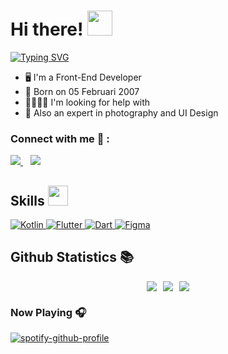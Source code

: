 <h1> Hi there! <img src="https://raw.githubusercontent.com/MartinHeinz/MartinHeinz/master/wave.gif" width="40px"> </h1>

[![Typing SVG](https://readme-typing-svg.herokuapp.com?font=Poppins&weight=600&size=24&letterSpacing=1px&duration=1000&pause=1000&color=83D5AC&multiline=true&width=435&height=100&lines=I'm+Muhammad+Zikrinayah;Front-End+Developer;UI+Designer)](https://git.io/typing-svg)

- 🖥 I'm a Front-End Developer  
- 🎂 Born on 05 Februari 2007  
- 🫱🏻‍🫲🏻 I'm looking for help with  
- 📸 Also an expert in photography and UI Design

### Connect with me 🔗 :
<p align="left">
  <a href="https://www.instagram.com/z1ykx_" target="_blank">
    <img src="https://img.shields.io/badge/z1ykx_-%23E4405F.svg?style=for-the-badge&logo=Instagram&logoColor=white">
  </a>
  &nbsp;&nbsp;
  <a href="https://www.linkedin.com/in/muhammad-zikrinayah-746106324" target="_blank">
    <img src="https://img.shields.io/badge/linkedin-%230077B5.svg?style=for-the-badge&logo=linkedin&logoColor=white">
  </a>
</p>

## Skills <img src="https://media2.giphy.com/media/QssGEmpkyEOhBCb7e1/giphy.gif?cid=ecf05e47a0n3gi1bfqntqmob8g9aid1oyj2wr3ds3mg700bl&rid=giphy.gif" width="32px">
<p>
  <a href="https://kotlinlang.org/" target="_blank">
    <img alt="Kotlin" src="https://img.shields.io/badge/Kotlin-8F44F9?style=for-the-badge&logo=kotlin&logoColor=white">
  </a>
  <a href="https://flutter.dev/" target="_blank">
    <img alt="Flutter" src="https://img.shields.io/badge/Flutter-1FBCFD?style=for-the-badge&logo=flutter&logoColor=white">
  </a>
  <a href="https://dart.dev/" target="_blank">
    <img alt="Dart" src="https://img.shields.io/badge/Dart-0D69B7?style=for-the-badge&logo=dart&logoColor=white">
  </a>
  <a href="https://www.figma.com/" target="_blank">
    <img alt="Figma" src="https://img.shields.io/badge/Figma-F24E1E?style=for-the-badge&logo=figma&logoColor=white">
  </a>
</p>

## Github Statistics 📚
<p style="display: flex; gap: 10px; justify-content: center; align-items: center; flex-wrap: wrap;">
  <img src="https://github-readme-streak-stats.herokuapp.com?user=Zikri9106&theme=black-ice&hide_border=true&date_format=M%20j%5B%2C%20Y%5D">
  <img src="https://github-readme-stats.vercel.app/api?username=Zikri9106&show_icons=true&theme=github_dark">
  <img src="https://github-readme-stats.anuraghazra1.vercel.app/api/top-langs/?username=Zikri9106&theme=dark&hide_border=true&no-bg=true&no-frame=true&langs_count=7">
</p>

### Now Playing 🎧
[![spotify-github-profile](https://spotify-github-profile.kittinanx.com/api/view?uid=31jr7lejqe4uhxati53uusxhluli&cover_image=true&theme=natemoo-re&show_offline=false&background_color=121212&interchange=true&bar_color=53b14f&bar_color_cover=false)](https://spotify-github-profile.kittinanx.com/api/view?uid=31jr7lejqe4uhxati53uusxhluli&redirect=true)
